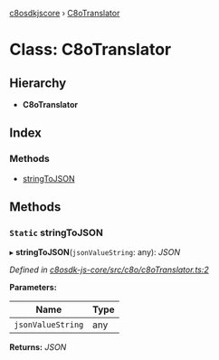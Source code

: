 [c8osdkjscore](../README.md) › [C8oTranslator](c8otranslator.md)

# Class: C8oTranslator

## Hierarchy

* **C8oTranslator**

## Index

### Methods

* [stringToJSON](c8otranslator.md#static-stringtojson)

## Methods

### `Static` stringToJSON

▸ **stringToJSON**(`jsonValueString`: any): *JSON*

*Defined in [c8osdk-js-core/src/c8o/c8oTranslator.ts:2](https://github.com/convertigo/c8osdk-angular/blob/5680ff1/src/c8o/c8oTranslator.ts#L2)*

**Parameters:**

Name | Type |
------ | ------ |
`jsonValueString` | any |

**Returns:** *JSON*
